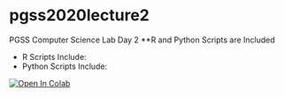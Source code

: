 # pgss2020lecture2
PGSS Computer Science Lab Day 2
**R and Python Scripts are Included
- R Scripts Include:
- Python Scripts Include:

[![Open In Colab](https://colab.research.google.com/assets/colab-badge.svg)](https://github.com/aqattran/pgss2020lecture2/blob/master/MyNotebooks/myFirstScript.ipynb)
